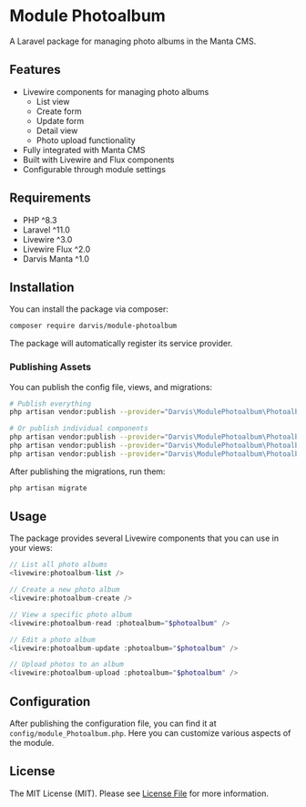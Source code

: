 # Module Photoalbum

A Laravel package for managing photo albums in the Manta CMS.

## Features

- Livewire components for managing photo albums
  - List view
  - Create form
  - Update form
  - Detail view
  - Photo upload functionality
- Fully integrated with Manta CMS
- Built with Livewire and Flux components
- Configurable through module settings

## Requirements

- PHP ^8.3
- Laravel ^11.0
- Livewire ^3.0
- Livewire Flux ^2.0
- Darvis Manta ^1.0

## Installation

You can install the package via composer:

```bash
composer require darvis/module-photoalbum
```

The package will automatically register its service provider.

### Publishing Assets

You can publish the config file, views, and migrations:

```bash
# Publish everything
php artisan vendor:publish --provider="Darvis\ModulePhotoalbum\PhotoalbumServiceProvider"

# Or publish individual components
php artisan vendor:publish --provider="Darvis\ModulePhotoalbum\PhotoalbumServiceProvider" --tag="module-photoalbum-config"
php artisan vendor:publish --provider="Darvis\ModulePhotoalbum\PhotoalbumServiceProvider" --tag="module-photoalbum-views"
php artisan vendor:publish --provider="Darvis\ModulePhotoalbum\PhotoalbumServiceProvider" --tag="module-photoalbum-migrations"
```

After publishing the migrations, run them:

```bash
php artisan migrate
```

## Usage

The package provides several Livewire components that you can use in your views:

```php
// List all photo albums
<livewire:photoalbum-list />

// Create a new photo album
<livewire:photoalbum-create />

// View a specific photo album
<livewire:photoalbum-read :photoalbum="$photoalbum" />

// Edit a photo album
<livewire:photoalbum-update :photoalbum="$photoalbum" />

// Upload photos to an album
<livewire:photoalbum-upload :photoalbum="$photoalbum" />
```

## Configuration

After publishing the configuration file, you can find it at `config/module_Photoalbum.php`. Here you can customize various aspects of the module.

## License

The MIT License (MIT). Please see [License File](LICENSE) for more information.